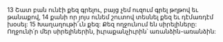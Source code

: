 13 Շատ բան ունէի քեզ գրելու, բայց չեմ ուզում գրել թղթով եւ թանաքով, 14 քանի որ յոյս ունեմ շուտով տեսնել քեզ եւ դէմառդէմ խօսել: 15 Խաղաղութի՜ւն քեզ: Քեզ ողջունում են սիրելիները: Ողջունի՛ր մեր սիրելիներին, իւրաքանչիւրին՝ առանձին-առանձին:





























